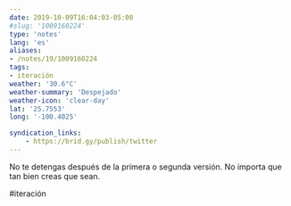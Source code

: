 ```yaml
---
date: 2019-10-09T16:04:03-05:00
#slug: '1009160224'
type: 'notes'
lang: 'es'
aliases:
- /notes/19/1009160224
tags:
- iteración
weather: '30.6°C'
weather-summary: 'Despejado'
weather-icon: 'clear-day'
lat: '25.7553'
long: '-100.4025'

syndication_links:
    - https://brid.gy/publish/twitter
---
```

No te detengas después de la primera o segunda versión. No importa que tan bien creas que sean.

#iteración
